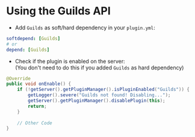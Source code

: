 # Using the Guilds API

- Add `Guilds` as soft/hard dependency in your `plugin.yml`:

```yaml title="plugin.yml"
softdepend: [Guilds]
# or
depend: [Guilds]
```

- Check if the plugin is enabled on the server: <br/>
(You don't need to do this if you added `Guilds` as hard dependency)

```java title="ExamplePlugin.java"
@Override
public void onEnable() {
    if (!getServer().getPluginManager().isPluginEnabled("Guilds")) {
        getLogger().severe("Guilds not found! Disabling...");
        getServer().getPluginManager().disablePlugin(this);
        return;
    }
    
    // Other Code
}
```